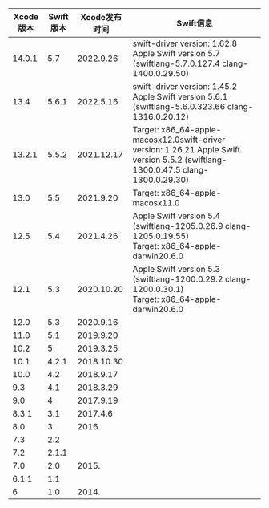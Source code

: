 | Xcode版本 | Swift版本 | Xcode发布时间 | Swift信息                                                    |
| --------- | --------- | ------------- | ------------------------------------------------------------ |
| 14.0.1    | 5.7       | 2022.9.26     | swift-driver version: 1.62.8 Apple Swift version 5.7 (swiftlang-5.7.0.127.4 clang-1400.0.29.50) |
| 13.4      | 5.6.1     | 2022.5.16     | swift-driver version: 1.45.2 Apple Swift version 5.6.1 (swiftlang-5.6.0.323.66 clang-1316.0.20.12) |
| 13.2.1    | 5.5.2     | 2021.12.17    | Target: x86_64-apple-macosx12.0swift-driver version: 1.26.21 Apple Swift version 5.5.2 (swiftlang-1300.0.47.5 clang-1300.0.29.30) |
| 13.0      | 5.5       | 2021.9.20     | Target: x86_64-apple-macosx11.0                              |
| 12.5      | 5.4       | 2021.4.26     | Apple Swift version 5.4 (swiftlang-1205.0.26.9 clang-1205.0.19.55)<br/>Target: x86_64-apple-darwin20.6.0 |
| 12.1      | 5.3       | 2020.10.20    | Apple Swift version 5.3 (swiftlang-1200.0.29.2 clang-1200.0.30.1)<br/>Target: x86_64-apple-darwin20.6.0 |
| 12.0      | 5.3       | 2020.9.16     |                                                              |
| 11.0      | 5.1       | 2019.9.20     |                                                              |
| 10.2      | 5         | 2019.3.25     |                                                              |
| 10.1      | 4.2.1     | 2018.10.30    |                                                              |
| 10.0      | 4.2       | 2018.9.17     |                                                              |
| 9.3       | 4.1       | 2018.3.29     |                                                              |
| 9.0       | 4         | 2017.9.19     |                                                              |
| 8.3.1     | 3.1       | 2017.4.6      |                                                              |
| 8.0       | 3         | 2016.         |                                                              |
| 7.3       | 2.2       |               |                                                              |
| 7.2       | 2.1.1     |               |                                                              |
| 7.0       | 2.0       | 2015.         |                                                              |
| 6.1.1     | 1.1       |               |                                                              |
| 6         | 1.0       | 2014.         |                                                              |


